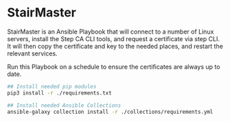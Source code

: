 # StairMaster

StairMaster is an Ansible Playbook that will connect to a number of Linux servers, install the Step CA CLI tools, and request a certificate via step CLI.
It will then copy the certificate and key to the needed places, and restart the relevant services.

Run this Playbook on a schedule to ensure the certificates are always up to date.


```bash
## Install needed pip modules
pip3 install -r ./requirements.txt

## Install needed Ansible Collections
ansible-galaxy collection install -r ./collections/requirements.yml
```